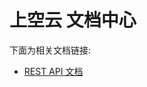 上空云 文档中心
=========

下面为相关文档链接:

* [REST API 文档](https://github.com/skcloud/documents/blob/master/rest-api/doc.md)
